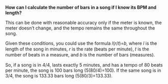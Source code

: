 **How can I calculate the number of bars in a song if I know its BPM and length?**

This can be done with reasonable accuracy only if the meter is known, the meter doesn’t change, and the tempo remains the same throughout the song.

Given these conditions, you could use the formula 𝑙(𝑟/𝑡)=𝑏, where 𝑙
 is the length of the song in minutes, 𝑟
 is the rate (beats per minute), 𝑡
 is the number of beats in a measure, and 𝑏
 is the number of bars (measures).

So, if a song is in 4/4, lasts exactly 5 minutes, and has a tempo of 80 beats per minute, the song is 100 bars long (5(80/4)=100). If the same song is in 3/4, the song is 133.33 bars long (5(80/3)=133.33).

